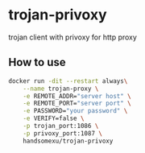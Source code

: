 # trojan-privoxy

trojan client with privoxy for http proxy

## How to use

```bash
docker run -dit --restart always\
    --name trojan-proxy \
    -e REMOTE_ADDR="server host" \
    -e REMOTE_PORT="server port" \
    -e PASSWORD="your password" \
    -e VERIFY=false \
    -p trojan_port:1086 \
    -p privoxy_port:1087 \
    handsomexu/trojan-privoxy
```
